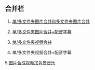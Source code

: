 ## 合并栏

1. [单/多文件夹图片合并和多文件夹图片合并](https://www.bilibili.com/video/BV1GT4y1F7W6/)
2. [单/多文件夹图片合并+配音字幕](https://zhuanlan.zhihu.com/p/274869243)

3. [单/多文件夹视频合并](https://www.bilibili.com/video/BV1XK411A7yK/)
4. 单/多文件夹视频合并+配音字幕

5 [图片合成视频加背景音乐](https://www.bilibili.com/video/BV1dT4y1F7sj/)